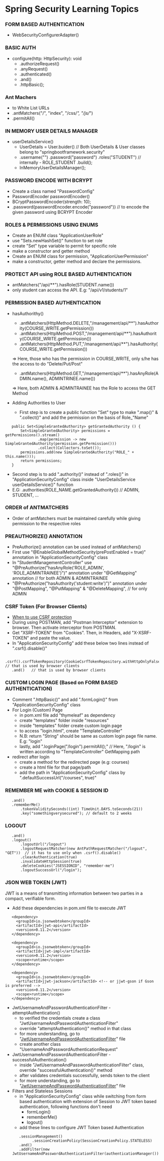 # Spring Security Learning Topics
### FORM BASED AUTHENTICATION
* WebSecurityConfigurerAdapter()
### BASIC AUTH
* configure(http: HttpSecurity): void
  * .authorizeRequest()
  * .anyRequest()
  * .authenticated()
  * .and()
  * .httpBasic();
### Ant Machers 
* to White List URLs
* .antMatchers("/", "index", "/css/*", "/js/*") 
* .permitAll()
### IN MEMORY USER DETAILS MANAGER
* userDetailsService()
  * UserDetails <userName> = User.buider() // Both UserDetails & User classes belong to "springbootframework.security"
  * .username("<username>")
    .password("password")
    .roles("STUDENT")  // internally - ROLE_STUDENT
    .build();
  * InMemoryUserDetailsManager(<userName>);
 ### PASSWORD ENCODE WITH BCRYPT
 * Create a class named "PasswordConfig"
 * PasswordEncoder passwordEncoder() 
 * BCryptPasswordEncoder(strength: 10);
 * .password(passwordEncoder.encode("password"))  // to encode the given password using BCRYPT Encoder
 ### ROLES & PERMISSIONS USING ENUMS
 * Create an ENUM class "ApplicationUserRole"
  * use "Sets.newHashSet()" function to set role
  * create "Set<ApplicationUserPermission>" type variable to permit for specific role
  * make a constructor and getter method
 * Create an ENUM class for permission, "ApplicationUserPermission"
  * make a constructor, getter method and declare the permissions.
 ### PROTECT API using ROLE BASED AUTHENTICATION
 * antMatchers("/api/**").hasRole(STUDENT.name())
  * only student can access the API. E.g: "/api/v1/students/1" 
 ### PERMISSION BASED AUTHENTICATION
 * hasAuthorithy()
   * .antMatchers(HttpMethod.DELETE,"/management/api/**").hasAuthority(COURSE_WRITE.getPermission())
   * .antMatchers(HttpMethod.POST,"/management/api/**").hasAuthority(COURSE_WRITE.getPermission())
   * .antMatchers(HttpMethod.PUT,"/management/api/**").hasAuthority(COURSE_WRITE.getPermission())
 
   => Here, those who has the permission in COURSE_WRITE, only s/he has the access to do "Delete/Put/Post" 
   * .antMatchers(HttpMethod.GET,"/management/api/**").hasAnyRole(ADMIN.name(), ADMINTRINEE.name())
 
   => Here, both ADMIN & ADMINTRAINEE has the Role to access the GET Method
 * Adding Authorities to User
   * First step is to create a public function "Set<SimpleGrantedAuthority>" type to make ".map()" & ".collect()" and add the permission on the basis of Role_"Name"
 
 ```
    public Set<SimpleGrantedAuthority> getGrantedAuthority () {
        Set<SimpleGrantedAuthority> permissions = getPermissions().stream()
                .map(permission -> new SimpleGrantedAuthority(permission.getPermission()))
                .collect(Collectors.toSet());
        permissions.add(new SimpleGrantedAuthority("ROLE_" + this.name()));
        return permissions;
    }
 ```
 
   * Second step is to add ".authority()" instead of ".roles()" in "ApplicationSecurityConfig" class inside "UserDetailsService userDetailsService()" function 
   * E.G: .authorities(ROLE_NAME.getGrantedAuthority())   // ADMIN, STUDENT, ...
 ### ORDER of ANTMATCHERS
 * Order of antMatchers must be maintained carefully while giving permission to the respective roles
 ### PREAUTHORIZE() ANNOTATION
 * PreAuthorize() annotation can be used instead of antMatchers()
 * First use "@EnableGlobalMethodSecurity(prePostEnabled = true)" annotation in "ApplicationSecurityConfig" class 
 * In "StudentManagementController" use "@PreAuthorize("hasAnyRole('ROLE_ADMIN', 'ROLE_ADMINTRAINEE')")" annotation under "@GetMapping" annotation  // for both ADMIN & ADMINTRAINEE
 * "@PreAuthorize("hasAuthority('student:write')")" annotation under "@PostMapping", "@PutMapping" & "@DeleteMapping",   // for only ADMIN 
 ### CSRF Token (For Browser Clients)
 * [When to use CSRF protection](https://docs.spring.io/spring-security/site/docs/5.0.x/reference/html/csrf.html#when-to-use-csrf-protection)
 * During using POSTMAN, add "Postman Interceptor" extension to browser. Then activate interceptor from POSTMAN.
 * Get "XSRF-TOKEN" from "Cookies". Then, in Headers, add "X-XSRF-TOKEN" and paste the value.
 * In "ApplicationSecurityConfig" add these below two lines instead of ".csrf().disable()"
 ```
    .csrf().csrfTokenRepository(CookieCsrfTokenRepository.withHttpOnlyFalse())   // that is used by browser clients
    .and()   // that is used by browser clients
 ```
 
 ### CUSTOM LOGIN PAGE (Based on FORM BASED AUTHENTICATION)
 * Comment ".httpBasic()" and add ".formLogin()" from "ApplicationSecurityConfig" class
 * For Login (Custom) Page
   * in pom.xml file add "thymeleaf" as dependency
   * create "templates" folder inside "resources"
   * inside "templates" folder create custom login page
   * to access "login.html", create "TemplateController"
   * N.B: return "String" should be same as custom login page file name. E.g: "login"
   * lastly, add ".loginPage("/login").permitAll();"  // Here, "/login" is written according to "TemplateController" GetMapping path
 * redirect after login
   * create a method for the redirected page (e.g: courses)
   * create a html file for that page/path
   * add the path in "ApplicationSecurityConfig" class by ".defaultSuccessUrl("/courses", true)"
 ### REMEMBER ME with COOKIE & SESSION ID
 ```
    .and()
    .rememberMe()
        .tokenValiditySeconds((int) TimeUnit.DAYS.toSeconds(21))
        .key("somethingverysecured"); // default to 2 weeks
 ```
 ### LOGOUT
 ```
    .and()
    .logout()
        .logoutUrl("/logout")
        .logoutRequestMatcher(new AntPathRequestMatcher("/logout", "GET"))  // it has to use only when .csrf().disable()
        .clearAuthentication(true)
        .invalidateHttpSession(true)
        .deleteCookies("JSESSIONID", "remember-me")
        .logoutSuccessUrl("/login");
 ```
 ### JSON WEB TOKEN (JWT)
 JWT is a means of transmitting information between two parties in a compact, verifiable form.
 * Add these dependencies in pom.xml file to execute JWT
 ```
    <dependency>
      <groupId>io.jsonwebtoken</groupId>
      <artifactId>jjwt-api</artifactId>
      <version>0.11.2</version>
    </dependency>
		
    <dependency>
      <groupId>io.jsonwebtoken</groupId>
      <artifactId>jjwt-impl</artifactId>
      <version>0.11.2</version>
      <scope>runtime</scope>
    </dependency>

    <dependency>
      <groupId>io.jsonwebtoken</groupId>
      <artifactId>jjwt-jackson</artifactId> <!-- or jjwt-gson if Gson is preferred -->
      <version>0.11.2</version>
      <scope>runtime</scope>
    </dependency>
 ```
 * JwtUsernameAndPasswordAuthenticationFilter - attemptAuthentication()
   * to verified the credentials create a class "JwtUsernameAndPasswordAuthenticationFilter"
   * override "attemptAuthentication()" method in that class
   * for more understanding, go to "[JwtUsernameAndPasswordAuthenticationFilter](https://github.com/Kowshik890/Learning_SpringSecurity/blob/main/SpringSecurityPractice/src/main/java/com/example/SpringSecurityPractice/jwt/JwtUsernameAndPasswordAuthenticationFilter.java)" file
   * create another class "UsernameAndPasswordAuthenticationRequest" 
 * JwtUsernameAndPasswordAuthenticationFilter - successfulAuthentication()
   * inside "JwtUsernameAndPasswordAuthenticationFilter" class, override "successfulAuthentication()" method
   * after validates credentials successfully, sends token to the client
   * for more understanding, go to "[JwtUsernameAndPasswordAuthenticationFilter](https://github.com/Kowshik890/Learning_SpringSecurity/blob/main/SpringSecurityPractice/src/main/java/com/example/SpringSecurityPractice/jwt/JwtUsernameAndPasswordAuthenticationFilter.java)" file
 * Filters and Stateless Sessions
   * in "ApplicationSecurityConfig" class while switching from form based authentication with extension of Session to JWT token based authentication, following functions don't need
      - formLogin()
      - rememberMe()
      - logout()
   * add these lines to configure JWT Token based Authentication
   ```
      .sessionManagement()
            .sessionCreationPolicy(SessionCreationPolicy.STATELESS)
      .and()
      .addFilter(new JwtUsernameAndPasswordAuthenticationFilter(authenticationManager()))
   ```
 
 
 
 
 
 
 
